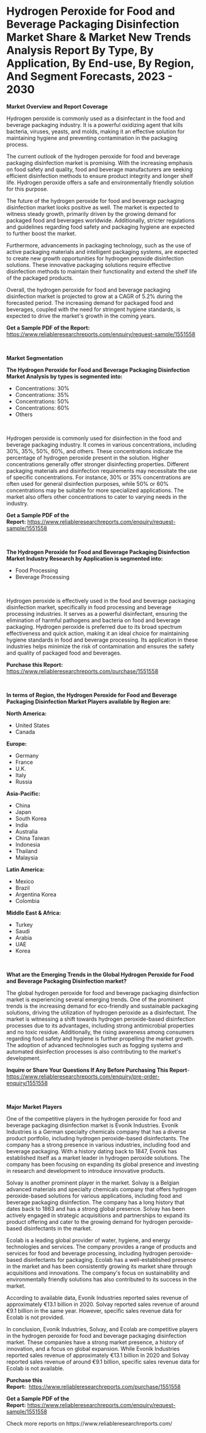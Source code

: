 <p><h1>Hydrogen Peroxide for Food and Beverage Packaging Disinfection Market Share & Market New Trends Analysis Report By Type, By Application, By End-use, By Region, And Segment Forecasts, 2023 - 2030</h1></p><p><strong>Market Overview and Report Coverage</strong></p>
<p><p>Hydrogen peroxide is commonly used as a disinfectant in the food and beverage packaging industry. It is a powerful oxidizing agent that kills bacteria, viruses, yeasts, and molds, making it an effective solution for maintaining hygiene and preventing contamination in the packaging process.</p><p>The current outlook of the hydrogen peroxide for food and beverage packaging disinfection market is promising. With the increasing emphasis on food safety and quality, food and beverage manufacturers are seeking efficient disinfection methods to ensure product integrity and longer shelf life. Hydrogen peroxide offers a safe and environmentally friendly solution for this purpose.</p><p>The future of the hydrogen peroxide for food and beverage packaging disinfection market looks positive as well. The market is expected to witness steady growth, primarily driven by the growing demand for packaged food and beverages worldwide. Additionally, stricter regulations and guidelines regarding food safety and packaging hygiene are expected to further boost the market.</p><p>Furthermore, advancements in packaging technology, such as the use of active packaging materials and intelligent packaging systems, are expected to create new growth opportunities for hydrogen peroxide disinfection solutions. These innovative packaging solutions require effective disinfection methods to maintain their functionality and extend the shelf life of the packaged products.</p><p>Overall, the hydrogen peroxide for food and beverage packaging disinfection market is projected to grow at a CAGR of 5.2% during the forecasted period. The increasing demand for packaged food and beverages, coupled with the need for stringent hygiene standards, is expected to drive the market's growth in the coming years.</p></p>
<p><strong>Get a Sample PDF of the Report:</strong> <a href="https://www.reliableresearchreports.com/enquiry/request-sample/1551558">https://www.reliableresearchreports.com/enquiry/request-sample/1551558</a></p>
<p>&nbsp;</p>
<p><strong>Market Segmentation</strong></p>
<p><strong>The Hydrogen Peroxide for Food and Beverage Packaging Disinfection Market Analysis by types is segmented into:</strong></p>
<p><ul><li>Concentrations: 30%</li><li>Concentrations: 35%</li><li>Concentrations: 50%</li><li>Concentrations: 60%</li><li>Others</li></ul></p>
<p>&nbsp;</p>
<p><p>Hydrogen peroxide is commonly used for disinfection in the food and beverage packaging industry. It comes in various concentrations, including 30%, 35%, 50%, 60%, and others. These concentrations indicate the percentage of hydrogen peroxide present in the solution. Higher concentrations generally offer stronger disinfecting properties. Different packaging materials and disinfection requirements may necessitate the use of specific concentrations. For instance, 30% or 35% concentrations are often used for general disinfection purposes, while 50% or 60% concentrations may be suitable for more specialized applications. The market also offers other concentrations to cater to varying needs in the industry.</p></p>
<p><strong>Get a Sample PDF of the Report:</strong>&nbsp;<a href="https://www.reliableresearchreports.com/enquiry/request-sample/1551558">https://www.reliableresearchreports.com/enquiry/request-sample/1551558</a></p>
<p>&nbsp;</p>
<p><strong>The Hydrogen Peroxide for Food and Beverage Packaging Disinfection Market Industry Research by Application is segmented into:</strong></p>
<p><ul><li>Food Processing</li><li>Beverage Processing</li></ul></p>
<p>&nbsp;</p>
<p><p>Hydrogen peroxide is effectively used in the food and beverage packaging disinfection market, specifically in food processing and beverage processing industries. It serves as a powerful disinfectant, ensuring the elimination of harmful pathogens and bacteria on food and beverage packaging. Hydrogen peroxide is preferred due to its broad spectrum effectiveness and quick action, making it an ideal choice for maintaining hygiene standards in food and beverage processing. Its application in these industries helps minimize the risk of contamination and ensures the safety and quality of packaged food and beverages.</p></p>
<p><strong>Purchase this Report:</strong>&nbsp; <a href="https://www.reliableresearchreports.com/purchase/1551558">https://www.reliableresearchreports.com/purchase/1551558</a></p>
<p>&nbsp;</p>
<p><strong>In terms of Region, the Hydrogen Peroxide for Food and Beverage Packaging Disinfection Market Players available by Region are:</strong></p>
<p>
    <p> <strong> North America: </strong>
        <ul>
            <li>United States</li>
            <li>Canada</li>
        </ul>
        </p> 
    <p> <strong> Europe: </strong>
        <ul>
            <li>Germany</li>
            <li>France</li>
            <li>U.K.</li>
            <li>Italy</li>
            <li>Russia</li>
        </ul>
        </p> 
    <p> <strong> Asia-Pacific: </strong>
        <ul>
            <li>China</li>
            <li>Japan</li>
            <li>South Korea</li>
            <li>India</li>
            <li>Australia</li>
            <li>China Taiwan</li>
            <li>Indonesia</li>
            <li>Thailand</li>
            <li>Malaysia</li>
        </ul>
        </p> 
    <p> <strong> Latin America: </strong>
        <ul>
            <li>Mexico</li>
            <li>Brazil</li>
            <li>Argentina Korea</li>
            <li>Colombia</li>
        </ul>
        </p> 
    <p> <strong> Middle East & Africa: </strong>
        <ul>
            <li>Turkey</li>
            <li>Saudi</li>
            <li>Arabia</li>
            <li>UAE</li>
            <li>Korea</li>
        </ul>
    </p>
    </p>
<p>&nbsp;</p>
<p><strong>What are the Emerging Trends in the Global Hydrogen Peroxide for Food and Beverage Packaging Disinfection market?</strong></p>
<p><p>The global hydrogen peroxide for food and beverage packaging disinfection market is experiencing several emerging trends. One of the prominent trends is the increasing demand for eco-friendly and sustainable packaging solutions, driving the utilization of hydrogen peroxide as a disinfectant. The market is witnessing a shift towards hydrogen peroxide-based disinfection processes due to its advantages, including strong antimicrobial properties and no toxic residue. Additionally, the rising awareness among consumers regarding food safety and hygiene is further propelling the market growth. The adoption of advanced technologies such as fogging systems and automated disinfection processes is also contributing to the market's development.</p></p>
<p><strong>Inquire or Share Your Questions If Any Before Purchasing This Report</strong>- <a href="https://www.reliableresearchreports.com/enquiry/pre-order-enquiry/1551558">https://www.reliableresearchreports.com/enquiry/pre-order-enquiry/1551558</a></p>
<p>&nbsp;</p>
<p><strong>Major Market Players</strong></p>
<p><p>One of the competitive players in the hydrogen peroxide for food and beverage packaging disinfection market is Evonik Industries. Evonik Industries is a German specialty chemicals company that has a diverse product portfolio, including hydrogen peroxide-based disinfectants. The company has a strong presence in various industries, including food and beverage packaging. With a history dating back to 1847, Evonik has established itself as a market leader in hydrogen peroxide solutions. The company has been focusing on expanding its global presence and investing in research and development to introduce innovative products.</p><p>Solvay is another prominent player in the market. Solvay is a Belgian advanced materials and specialty chemicals company that offers hydrogen peroxide-based solutions for various applications, including food and beverage packaging disinfection. The company has a long history that dates back to 1863 and has a strong global presence. Solvay has been actively engaged in strategic acquisitions and partnerships to expand its product offering and cater to the growing demand for hydrogen peroxide-based disinfectants in the market.</p><p>Ecolab is a leading global provider of water, hygiene, and energy technologies and services. The company provides a range of products and services for food and beverage processing, including hydrogen peroxide-based disinfectants for packaging. Ecolab has a well-established presence in the market and has been consistently growing its market share through acquisitions and innovations. The company's focus on sustainability and environmentally friendly solutions has also contributed to its success in the market.</p><p>According to available data, Evonik Industries reported sales revenue of approximately €13.1 billion in 2020. Solvay reported sales revenue of around €9.1 billion in the same year. However, specific sales revenue data for Ecolab is not provided.</p><p>In conclusion, Evonik Industries, Solvay, and Ecolab are competitive players in the hydrogen peroxide for food and beverage packaging disinfection market. These companies have a strong market presence, a history of innovation, and a focus on global expansion. While Evonik Industries reported sales revenue of approximately €13.1 billion in 2020 and Solvay reported sales revenue of around €9.1 billion, specific sales revenue data for Ecolab is not available.</p></p>
<p><strong>Purchase this Report:</strong>&nbsp;&nbsp;<a href="https://www.reliableresearchreports.com/purchase/1551558">https://www.reliableresearchreports.com/purchase/1551558</a></p>
<p></p>
<p><strong>Get a Sample PDF of the Report:</strong>&nbsp;<a href="https://www.reliableresearchreports.com/enquiry/request-sample/1551558">https://www.reliableresearchreports.com/enquiry/request-sample/1551558</a></p>
<p>Check more reports on https://www.reliableresearchreports.com/</p>
